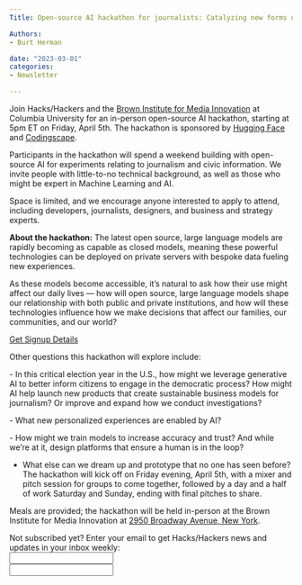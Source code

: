 ```yaml
---
Title: Open-source AI hackathon for journalists: Catalyzing new forms of journalism and civic discourse.

Authors: 
- Burt Herman

date: "2023-03-01" 
categories: 
- Newsletter 

---
```

Join Hacks/Hackers and the [Brown Institute for Media Innovation](https://brown.columbia.edu/) at Columbia University for an in-person open-source AI hackathon, starting at 5pm ET on Friday, April 5th. The hackathon is sponsored by [Hugging Face](http://huggingface.co) and [Codingscape](https://codingscape.com/).

Participants in the hackathon will spend a weekend building with open-source AI for experiments relating to journalism and civic information. ​We invite people with little-to-no technical background, as well as those who might be expert in Machine Learning and AI.

Space is limited, and we encourage anyone interested to apply to attend, including developers, journalists, designers, and business and strategy experts.

**About the hackathon:** The latest open source, large language models are rapidly becoming as capable as closed models, meaning these powerful technologies can be deployed on private servers with bespoke data fueling new experiences.

​As these models become accessible, it’s natural to ask how their use might affect our daily lives — how will open source, large language models shape our relationship with both public and private institutions, and how will these technologies influence how we make decisions that affect our families, our communities, and our world?

[Get Signup Details](https://lu.ma/hh-ai-hackathon-brown-4-2024?mc_cid=3c443560f3&mc_eid=1c31199183)

Other questions this hackathon will explore include:

​- In this critical election year in the U.S., how might we leverage generative AI to better inform citizens to engage in the democratic process? 
​How might AI help launch new products that create sustainable business models for journalism? Or improve and expand how we conduct investigations? 

​- What new personalized experiences are enabled by AI? 

​- How might we train models to increase accuracy and trust? And while we’re at it, design platforms that ensure a human is in the loop? 

- ​What else can we dream up and prototype that no one has seen before?
​
The hackathon will kick off on Friday evening, April 5th, with a mixer and pitch session for groups to come together, followed by a day and a half of work Saturday and Sunday, ending with final pitches to share. 

Meals are provided; the hackathon will be held in-person at the Brown Institute for Media Innovation at [2950 Broadway Avenue, New York](https://www.google.com/maps/place/Brown+Institute+for+Media+Innovation/@40.8076308,-73.9636318,17z/data=!3m1!4b1!4m6!3m5!1s0x89c2f63e91efd215:0x3f99ef3cd41ce59!8m2!3d40.8076308!4d-73.9636318!16s%2Fm%2F0k7wknc?entry=ttu).

<div id="mc_embed_signup"><form id="mc-embedded-subscribe-form" class="validate" action="//hackshackers.us1.list-manage.com/subscribe/post?u=c56f2e53d5ed6ef87f8aaa75c&amp;id=fb2bc6f10b" method="post" name="mc-embedded-subscribe-form" novalidate="" target="_blank">

<div id="mc_embed_signup_scroll">

<div class="mc-field-group"><label for="mce-EMAIL">Not subscribed yet? Enter your email to get Hacks/Hackers news and updates in your inbox weekly:  </label></div>

<div class="mc-field-group"><input id="mce-EMAIL" class="required email" name="EMAIL" type="email" value="" /></div>

<!-- real people should not fill this in and expect good things - do not remove this or risk form bot signups-->

<div style="position: absolute; left: -5000px;"><input tabindex="-1" name="b_c56f2e53d5ed6ef87f8aaa75c_fb2bc6f10b" type="text" value="" /></div>

<div class="clear"><input id="mc-embedded-subscribe" class="button" name="subscribe" type="text" value="" /></div>
